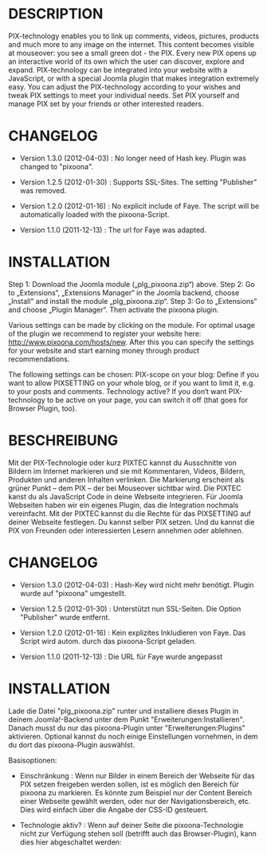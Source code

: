 DESCRIPTION
===========
PIX-technology enables you to link up comments, videos, pictures, products and much more to any image on the internet. This content becomes visible at mouseover: you see a small green dot - the PIX. Every new PIX opens up an interactive world of its own which the user can discover, explore and expand.
PIX-technology can be integrated into your website with a JavaScript, or with a special Joomla plugin that makes integration extremely easy. You can adjust the PIX-technology according to your wishes and tweak PIX settings to meet your individual needs. Set PIX yourself and manage PIX set by your friends or other interested readers.


CHANGELOG
=========

- Version 1.3.0 (2012-04-03) : No longer need of Hash key. Plugin was changed to "pixoona".

- Version 1.2.5 (2012-01-30) : Supports SSL-Sites.  The setting "Publisher" was removed.

- Version 1.2.0 (2012-01-16) : No explicit include of Faye. The script will be automatically loaded with the pixoona-Script.

- Version 1.1.0 (2011-12-13) : The url for Faye was adapted.


INSTALLATION
============
Step 1: Download the Joomla module („plg_pixoona.zip“) above.
Step 2: Go to „Extensions“, „Extensions Manager“ in the Joomla backend, choose „Install“ and install the module „plg_pixoona.zip“.
Step 3: Go to „Extensions“ and choose „Plugin Manager“. Then activate the pixoona plugin.

Various settings can be made by clicking on the module. For optimal usage of the plugin we recommend to register your website here: http://www.pixoona.com/hosts/new. After this you can specify the settings for your website and start earning money through product recommendations.

The following settings can be chosen:
PIX-scope on your blog: Define if you want to allow PIXSETTING on your whole blog, or if you want to limit it, e.g. to your posts and comments.
Technology active? If you don‘t want PIX-technology to be active on your page, you can switch it off (that goes for Browser Plugin, too).





BESCHREIBUNG
============
Mit der PIX-Technologie oder kurz PIXTEC kannst du Ausschnitte von Bildern im Internet markieren und sie mit Kommentaren, Videos, Bildern, Produkten und anderen Inhalten verlinken. Die Markierung erscheint als grüner Punkt – dem PIX – der bei Mouseover sichtbar wird.
Die PIXTEC kanst du als JavaScript Code in deine Webseite integrieren. Für Joomla Webseiten haben wir ein eigenes Plugin, das die Integration nochmals vereinfacht. Mit der PIXTEC kannst du die Rechte für das PIXSETTING auf deiner Webseite festlegen. Du kannst selber PIX setzen. Und du kannst die PIX von Freunden oder interessierten Lesern annehmen oder ablehnen.

CHANGELOG
=========

- Version 1.3.0 (2012-04-03) : Hash-Key wird nicht mehr benötigt. Plugin wurde auf "pixoona" umgestellt.

- Version 1.2.5 (2012-01-30) : Unterstützt nun SSL-Seiten. Die Option "Publisher" wurde entfernt.

- Version 1.2.0 (2012-01-16) : Kein explizites Inkludieren von Faye. Das Script wird autom. durch das pixoona-Script geladen.

- Version 1.1.0 (2011-12-13) : Die URL für Faye wurde angepasst

INSTALLATION
============
Lade die Datei "plg_pixoona.zip" runter und installiere dieses Plugin in deinem Joomla!-Backend unter dem Punkt "Erweiterungen:Installieren". Danach musst du nur das pixoona-Plugin unter "Erweiterungen:Plugins" aktivieren. Optional kannst du noch einige Einstellungen vornehmen, in dem du dort das pixoona-Plugin auswählst.

Basisoptionen:

- Einschränkung : Wenn nur Bilder in einem Bereich der Webseite für das PIX setzen freigeben werden sollen, ist es möglich den Bereich für pixoona zu markieren. Es könnte zum Beispiel nur der Content Bereich einer Webseite gewählt werden, oder nur der Navigationsbereich, etc. Dies wird einfach über die Angabe der CSS-ID gesteuert.

- Technologie aktiv? : Wenn auf deiner Seite die pixoona-Technologie nicht zur Verfügung stehen soll (betrifft auch das Browser-Plugin), kann dies hier abgeschaltet werden: